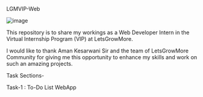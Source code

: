 LGMVIP-Web

![image](https://github.com/pavneetkaurx/LGMVIP-Web/assets/97126263/b6240061-ec6e-4015-86ff-8acbe09c9304)



This repository is to share my workings as a Web Developer Intern in the Virtual Internship Program (VIP) at LetsGrowMore.

I would like to thank Aman Kesarwani Sir and the team of LetsGrowMore Community for giving me this opportunity to enhance my skills and work on such an amazing projects.

Task Sections-


Task-1 : To-Do List WebApp



